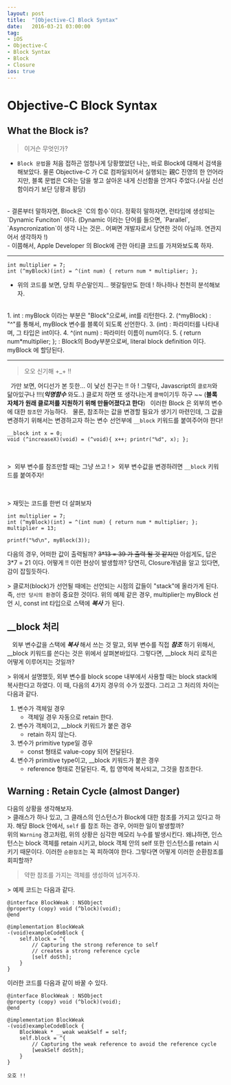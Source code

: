 ```yaml
---
layout: post
title:  "[Objective-C] Block Syntax"
date:   2016-03-21 03:00:00
tag:
- iOS
- Objective-C
- Block Syntax
- Block
- Closure
ios: true
---
```


# Objective-C Block Syntax

## What the Block is?

> 이거슨 무엇인가?

- `Block 문법`을 처음 접하곤 엄청나게 당황했었던 나는, 바로 Block에 대해서 검색을 해보았다. 물론 Objective-C 가 C로 컴파일되어서 실행되는 親C 진영의 한 언어라지만, 블록 문법은 C와는 담을 쌓고 살아온 내게 신선함을 안겨다 주었다.(사실 신선함이라기 보단 당황과 황당)
<br/>
- 결론부터 말하자면, Block은 `C의 함수`이다. 정확히 말하자면, 런타임에 생성되는 `Dynamic Funciton` 이다. 
 (Dynamic 이라는 단어를 들으면, `Parallel`, `Asyncronization`이 생각 나는 것은.. 어쩌면 개발자로서 당연한 것이 아닐까. 연관지어서 생각하자 !)
<br/>
- 이쯤해서, Apple Developer 의 Block에 관한 아티클 코드를 가져와보도록 하자.

---

```
int multiplier = 7;
int (^myBlock)(int) = ^(int num) { return num * multiplier; };
```
- 위의 코드를 보면, 당최 무슨말인지... 헷갈릴만도 한데 ! 하나하나 천천히 분석해보자.
<br/>
1. int : myBlock 이라는 부분은 "Block"으로써, int를 리턴한다.
2. (^myBlock) : "^"를 통해서, myBlock 변수를 블록이 되도록 선언한다.
3. (int) : 파라미터를 나타내며, 그 타입은 int이다.
4. ^(int num) : 파라미터 이름이 num이다.
5. { return num*multiplier; }; : Block의 Body부분으로써, literal block definition 이다. myBlock 에 할당된다.

---

> 오오 신기해 +_+ !!

&nbsp;&nbsp;가만 보면, 어디선가 본 듯한... 이 낯선 친구는 !! 아 ! 그렇다, Javascript의 `클로저`와 닮아있구나 !!!(***익명함수*** 와도..) 클로저 하면 또 생각나는게 `콜백`이기두 하구 ~~
(<strong>블록 자체가 원래 클로저를 지원하기 위해 만들어졌다고 한다</strong>)
&nbsp;&nbsp;이러한 Block 은 외부의 변수에 대한 `참조`만 가능하다.
&nbsp;&nbsp;물론, 참조하는 값을 변경할 필요가 생기기 마련인데, 그 값을 변경하기 위해서는 변경하고자 하는 변수 선언부에 `__block` 키워드를 붙여주어야 한다!

```
__block int x = 0;
void (^increaseX)(void) = (^void){ x++; printr("%d", x); };
```

<br/>

\>&nbsp;&nbsp;외부 변수를 참조만할 때는 그냥 쓰고 !
\>&nbsp;&nbsp;외부 변수값을 변경하려면 `__block` 키워드를 붙여주자!

<br/>

\> 재밋는 코드를 한번 더 살펴보자

```
int multiplier = 7;
int (^myBlock)(int) = ^(int num) { return num * multiplier; };
multiplier = 13;
 
printf("%d\n", myBlock(3));
```

다음의 경우, 어떠한 값이 출력될까?
~~3*13 = 39 가 출력 될 것 같지만~~ 아쉽게도, 답은 3\*7 = 21 이다.
어떻게 !! 이런 현상이 발생할까?
당연히, Closure개념을 알고 있다면, 감이 잡힐듯하다.

\> 클로저(block)가 선언될 때에는 선언되는 시점의 값들이 "stack"에 올라가게 된다. 즉, `선언 당시의 환경`이 중요한 것이다. 위의 예제 같은 경우, multiplier는 myBlock 선언 시, const int 타입으로 스택에 ***복사*** 가 된다.

## __block 처리

&nbsp;&nbsp; 외부 변수값을 스택에 ***복사*** 해서 쓰는 것 말고, 외부 변수를 직접 ***참조*** 하기 위해서, __block 키워드를 쓴다는 것은 위에서 살펴본바있다. 그렇다면, __block 처리 로직은 어떻게 이루어지는 것일까?

\> 위에서 설명했듯, 외부 변수를 block scope 내부에서 사용할 때는 block stack에 복사한다고 하였다. 이 때, 다음의 4가지 경우의 수가 있겠다. 그리고 그 처리의 차이는 다음과 같다.
1. 변수가 객체일 경우
	- 객체일 경우 자동으로 retain 한다. 
2. 변수가 객체이고, __block 키워드가 붙은 경우
	- retain 하지 않는다.
3. 변수가 primitive type일 경우
	- const 형태로 value-copy 되어 전달된다.
4. 변수가 primitive type이고, __block 키워드가 붙은 경우
	- reference 형태로 전달된다. 즉, 힙 영역에 복사되고, 그것을 참조한다.
	
## Warning : Retain Cycle (almost Danger)

다음의 상황을 생각해보자.
<br/>
\> 클래스가 하나 있고, 그 클래스의 인스턴스가  Block에 대한 참조를 가지고 있다고 하자. 해당 Block 안에서, `self` 를 참조 하는 경우, 어떠한 일이 발생할까?
<br/>
위의 `Warning` 경고처럼, 위의 상황은 심각한 메모리 누수를 발생시킨다. 왜냐하면, 인스턴스는 block 객체를 retain 시키고, block 객체 안의 self 또한 인스턴스를 retain 시키기 때문이다. 이러한 `순환참조`는 꼭 피하여야 한다. 그렇다면 어떻게 이러한 순환참조를 회피할까?

> 약한 참조를 가지는 객체를 생성하여 넘겨주자.

\> 예제 코드는 다음과 같다.

```
@interface BlockWeak : NSObject
@property (copy) void (^block)(void);
@end

@implementation BlockWeak
-(void)exampleCodeBlock {
	self.block = ^{
    	// Capturing the strong reference to self
        // creates a strong reference cycle
    	[self doSth];	       
    }
}
```

이러한 코드를 다음과 같이 바꿀 수 있다.

```
@interface BlockWeak : NSObject
@property (copy) void (^block)(void);
@end

@implementation BlockWeak
-(void)exampleCodeBlock {
	BlockWeak * __weak weakSelf = self;
	self.block = ^{
    	// Capturing the weak reference to avoid the reference cycle
    	[weakSelf doSth];
    }
}
```

`오호 !!`